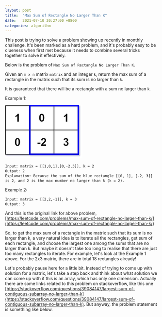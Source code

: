 ```yaml
---
layout: post
title:  "Max Sum of Rectangle No Larger Than K"
date:   2021-07-10 20:27:00 +0800
categories: algorithm
---
```


This post is trying to solve a problem showing up recently in monthly challenge. It's been marked as a hard problem, and it's probably easy to be clueness when first met because it needs to combine several tricks together to solve it effectively.

Below is the problem of `Max Sum of Rectangle No Larger Than K`. 

Given an `m x n` matrix `matrix` and an integer `k`, return the max sum of a rectangle in the matrix such that its sum is no larger than `k`.

It is guaranteed that there will be a rectangle with a sum no larger than `k`.

Example 1:

![Grid Sum](https://github.com/ywchang/ywchang.github.io/blob/master/_imgs/2021-07-10-example-grid-sum.jpeg?raw=true)

```
Input: matrix = [[1,0,1],[0,-2,3]], k = 2
Output: 2
Explanation: Because the sum of the blue rectangle [[0, 1], [-2, 3]] is 2, and 2 is the max number no larger than k (k = 2).
```

Example 2:

```
Input: matrix = [[2,2,-1]], k = 3
Output: 3
```

And this is the original link for above problem, [https://leetcode.com/problems/max-sum-of-rectangle-no-larger-than-k/](https://leetcode.com/problems/max-sum-of-rectangle-no-larger-than-k/)

So, to get the max sum of a rectangle in the matrix such that its sum is no larger than k, a very natural idea is to iterate all the rectangles, get sum of each rectangle, and choose the largest one among the sums that are no larger than k. But maybe it doesn't take too long to realise that there are just too many rectangles to iterate. For example, let's look at the Example 1 above. For the 2x3 matrix, there are in total 18 rectangles already!

Let's probably pause here for a little bit. Instead of trying to come up with solution for a matrix, let's take a step back and think about what solution we can come up with if this is an array, which has only one dimension. Actually there are some links related to this problem on stackoverflow, like this one [https://stackoverflow.com/questions/39084147/largest-sum-of-contiguous-subarray-no-larger-than-k](https://stackoverflow.com/questions/39084147/largest-sum-of-contiguous-subarray-no-larger-than-k). But anyway, the problem statement is something like below. 




<script src="https://utteranc.es/client.js"
        repo="ywchang/ywchang.github.io"
        issue-term="pathname"
        theme="github-light"
        crossorigin="anonymous"
        async>
</script>










